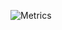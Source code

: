 ![Metrics](https://metrics.lecoq.io/elisoncrum?template=classic&notable=1&achievements=1&base.indepth=false&base.hireable=false&achievements.threshold=C&achievements.secrets=true&achievements.display=detailed&achievements.limit=0&notable.from=organization&notable.repositories=false&notable.indepth=false&notable.types=commit&config.timezone=Etc%2FGMT%2B8)
